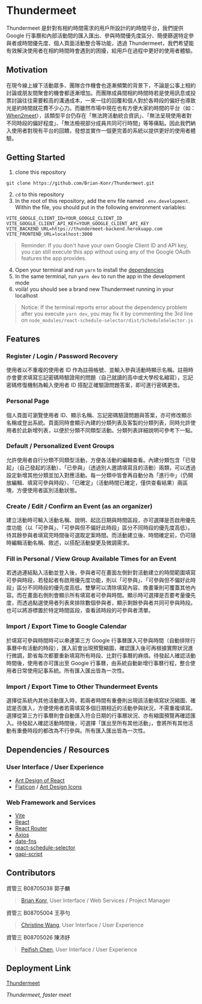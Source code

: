 # Thundermeet
Thundermeet 是針對有相約時間需求的用戶所設計的約時間平台，我們提供 Google 行事曆和內部活動間的匯入匯出、參與時間優先度區分、簡便篩選特定參與者或時間優先度、個人頁面活動整合等功能，透過 Thundermeet，我們希望能有效解決使用者在相約時間時會遇到的困擾，給用戶在過程中更好的使用者體驗。

## Motivation
在現今線上線下活動眾多、團隊合作機會也逐漸頻繁的背景下，不論是公事上相約討論或朋友間聚會的機會都逐漸增加。而團隊成員間相約時間時若是使用訊息或投票討論往往需要較高的溝通成本，一來一往的回覆和個人對於各時段的偏好也導致光是約時間就花費不少心力。而雖然市場中現在也有方便大家約時間的平台（如：[When2meet](https://www.when2meet.com)），該類型平台仍存在「無法跨活動統合資訊」、「無法呈現使用者對不同時段的偏好程度」、「無法檢視部分成員共同可行時間」等等痛點。因此我們納入使用者對現有平台的回饋，發想並實作一個更完善的系統以提供更好的使用者體驗。

## Getting Started

1. clone this repository
  ```
  git clone https://github.com/Brian-Konr/Thundermeet.git
  ```
2. `cd` to this repository
3. In the root of this repository, add the env file named `.env.development`. Within the file, you should put in the following environment variables:
  ```
  VITE_GOOGLE_CLIENT_ID=YOUR_GOOGLE_CLIENT_ID
  VITE_GOOGLE_CLIENT_API_KEY=YOUR_GOOGLE_CLIENT_API_KEY
  VITE_BACKEND_URL=https://thundermeet-backend.herokuapp.com
  VITE_FRONTEND_URL=localhost:3000
  ```
  > Reminder: If you don't have your own Google Client ID and API key, you can still execute this app without using any of the Google OAuth features the app provides.
4. Open your terminal and run `yarn` to install the [dependencies](package.json)
5. In the same terminal, run `yarn dev` to run the app in the development mode
6. voilà! you should see a brand new Thundermeet running in your localhost

  > Notice: If the terminal reports error about the dependency problem after you execute `yarn dev`, you may fix it by commenting the 3rd line on `node_modules/react-schedule-selector/dist/ScheduleSelector.js`
## Features
### Register / Login / Password Recovery
使用者以不重複的使用者 ID 作為註冊帳號、並輸入參與活動時顯示名稱。註冊時亦會要求填寫忘記密碼時驗證用的問題（自己就讀的高中或大學校名縮寫），忘記密碼修復機制為輸入使用者 ID 搭配正確驗證問題答案，即可進行密碼更改。
### Personal Page
個人頁面可瀏覽使用者 ID、顯示名稱、忘記密碼驗證問題與答案，亦可修改顯示名稱或登出系統。頁面同時會顯示內建的分類列表及客製的分類列表，同時允許使用者於此新增列表，以便於分類不同類型活動。分類列表詳細說明可參考下一點。
### Default / Personalized Event Groups
允許使用者自行分類不同類型活動，方便各活動的編輯查看。內建分類包含「已發起」（自己發起的活動）、「已參與」（透過別人邀請填寫且的活動）兩類，可以透過設定新增其他分類並加入對應活動。每一分類中皆會再自動分為「進行中」（仍開放編輯、填寫可參與時段）、「已確定」（活動時間已確定，僅供查看結果）兩區塊，方便使用者區別活動狀態。
### Create / Edit / Confirm an Event (as an organizer)
建立活動時可輸入活動名稱、說明、起迄日期與時間區段，亦可選擇是否啟用優先度功能（以「可參與」、「可參與但不偏好此時段」區分不同時段的優先度高低）。待其餘參與者填寫完時間後可選取定案時間。而活動建立後、時間確定前，仍可隨時編輯活動名稱、敘述，以搭配活動變更及微調需求。
### Fill in Personal / View Group Available Times for an Event
若透過連結點入活動並登入後，參與者可在畫面左側針對活動建立的時間範圍填寫可參與時段，若發起者有啟用優先度功能，則以「可參與」、「可參與但不偏好此時段」區分不同時段的優先度高低。雙擊可以清除填寫內容、換畫筆則可覆蓋其他內容。而在畫面右側則會顯示所有填寫者可參與時間。顯示時可選擇是否要考量優先度，而透過點選使用者列表來排除數個參與者，顯示剩餘參與者共同可參與時段。也可以將游標置於特定時間區段，查看該時段的可參與者清單。
### Import / Export Time to Google Calendar
於填寫可參與時間時可以串連第三方 Google 行事曆匯入可參與時間（自動排除行事曆中有活動的時段），匯入前會出現預覽縮圖，確認匯入後可再根據實際狀況進行微調，節省每次都要重新填寫所有時段、比對行事曆的麻煩。待發起人確認活動時間後，使用者亦可匯出至 Google 行事曆，由系統自動新增行事曆行程，整合使用者日常使用記事系統。所有匯入匯出皆為一次性。
### Import / Export Time to Other Thundermeet Events
選擇從系統內其他活動匯入時，若兩者時間有重疊則出現該活動填寫狀況縮圖、確認是否匯入，方便使用者若需填寫多個日期相近的活動參與狀況，不需重複填寫。選擇從第三方行事曆則會自動匯入符合日期的行事曆狀況、亦有縮圖預覽再確認匯入。待發起人確認活動時間後，可選擇「匯出至所有其他活動」，會將所有其他活動有重疊時段的都改為不行參與。所有匯入匯出皆為一次性。

## Dependencies / Resources
### User Interface / User Experience
* [Ant Design of React](https://ant.design/docs/react/introduce)
* [Flaticon](https://www.flaticon.com/) / [Ant Design Icons](https://ant.design/docs/spec/icon)
### Web Framework and Services
* [Vite](https://vitejs.dev/)
* [React](https://reactjs.org/)
* [React Router](https://reactrouter.com/docs/en/v6/getting-started/overview)
* [Axios](https://axios-http.com/docs/intro)
* [date-fns](https://date-fns.org/)
* [react-schedule-selector](https://github.com/bibekg/react-schedule-selector)
* [gapi-script](https://www.npmjs.com/package/gapi-script)

## Contributors

資管三 B08705038 郭子麟 
> [Brian Konr](https://github.com/Brian-Konr), User Interface / Web Services / Project Manager

資管三 B08705004 王亭勻
> [Christine Wang](https://github.com/christine891225), User Interface / User Experience

資管三 B08705026 陳沛妤
> [Peifish Chen](https://github.com/peifish1124), User Interface / User Experience


## Deployment Link
[Thundermeet](https://thundermeet.netlify.app/)

*Thundermeet, faster meet*
